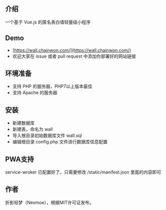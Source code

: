 ## 介绍
一个基于 Vue.js 的匿名表白墙轻量级小程序

## Demo
- [https://wall.chainwon.com/](https://wall.chainwon.com/)
- 欢迎大家在 issue 或者 pull request 中添加你部署好的网站链接

## 环境准备
- 支持 PHP 的服务器，PHP7以上版本最佳
- 支持 Apache 的服务器

## 安装
- 新建数据库
- 新建表，命名为 wall
- 导入根目录初始数据库文件 wall.sql
- 编辑根目录 config.php 文件进行数据库信息配置

## PWA支持
service-wroker 已配置好了，只需要修改 /static/manifest.json 里面的内容即可

## 作者
折影轻梦（Nexmoe），根据MIT许可证发布。